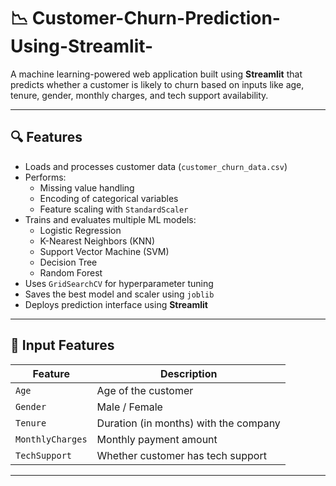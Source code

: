 # 📉 Customer-Churn-Prediction-Using-Streamlit-

A machine learning-powered web application built using **Streamlit** that predicts whether a customer is likely to churn based on inputs like age, tenure, gender, monthly charges, and tech support availability.

---

## 🔍 Features

- Loads and processes customer data (`customer_churn_data.csv`)
- Performs:
  - Missing value handling
  - Encoding of categorical variables
  - Feature scaling with `StandardScaler`
- Trains and evaluates multiple ML models:
  - Logistic Regression
  - K-Nearest Neighbors (KNN)
  - Support Vector Machine (SVM)
  - Decision Tree
  - Random Forest
- Uses `GridSearchCV` for hyperparameter tuning
- Saves the best model and scaler using `joblib`
- Deploys prediction interface using **Streamlit**

---

## 🧪 Input Features

| Feature         | Description                          |
|----------------|--------------------------------------|
| `Age`          | Age of the customer                  |
| `Gender`       | Male / Female                        |
| `Tenure`       | Duration (in months) with the company|
| `MonthlyCharges` | Monthly payment amount              |
| `TechSupport`  | Whether customer has tech support    |

---



